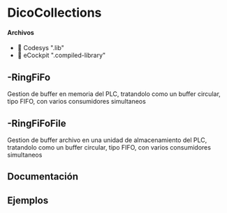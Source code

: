 # DicoCollections
#### Archivos
- :orange_book: Codesys ".lib"               
- :green_book: eCockpit ".compiled-library"   

## -RingFiFo
  Gestion de buffer en memoria del PLC, tratandolo como un buffer circular, tipo FIFO, con varios consumidores simultaneos

## -RingFiFoFile
  Gestion de buffer archivo en una unidad de almacenamiento del PLC, tratandolo como un buffer circular, tipo FIFO, con varios    consumidores simultaneos



## Documentación

## Ejemplos

